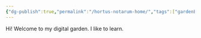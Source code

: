 ```yaml
---
{"dg-publish":true,"permalink":"/hortus-notarum-home/","tags":["gardenEntry"]}
---
```




Hi! Welcome to my digital garden.
I like to learn.











